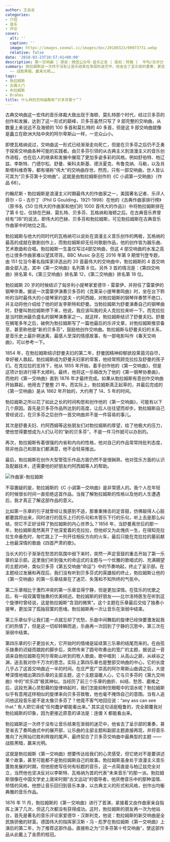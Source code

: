```yaml
---
author: 王岳龙
categories:
- 介绍
- 音乐
- 评论
cover:
  alt: ''
  caption: ''
  image: https://images.soomal.cc/images/doc/20180323/00073731.webp
  relative: false
date: '2018-03-23T10:57:41+08:00'
description: 第一交响曲 | 源自：微信公众号-音乐之友 | 版权：转载 |  平均/总评分：09.75/39
summary: 勃拉姆斯这一次终于没有让音乐结束在渐弱的迷茫中，他省去了呈示部的重奏，甚至省去了奏鸣曲式中的展开部，让乐曲的主部主题和副部主题直接再现，并将音乐推向了光辉灿烂胜利辉煌的尾声，最终契合了贝多芬交响曲中最典型的主题
  ―― 战胜黑暗，赢来光明……
tags:
- 勃拉姆斯
- 古典入门
- 布拉姆斯
- Brahms
title: 什么样的交响曲敢称“贝多芬第十”？
---
```


古典交响曲这一宏伟的音乐体裁大致出现于海顿、莫扎特那个时代，经过贝多芬的创作和发展，达到了这一形式的巅峰，贝多芬虽然只写了 9 部完整的交响曲，从数量上来说远不及海顿的 100 多首和莫扎特的 40 多首，但是这 9 部交响曲就像是矗立在欧洲大陆中央的阿尔卑斯山一样，一览众山小。

即使瓦格纳说过，交响曲这一形式已经渐渐走向死亡，但是在贝多芬之后仍不乏勇于探索交响曲各种可能的实践者。由贝多芬引领的从古典主义到浪漫主义的音乐创作进程，也在后人的继承和发展中展现了更加多姿多彩的风格。例如舒伯特、柏辽兹、李斯特、门德尔松、舒曼、柴科夫斯基、德沃夏克、布鲁克纳、马勒，以及肖斯塔科维奇等，都有堪称"伟大"的交响曲存世。然而，只有一部交响曲，世人皆认可其为“贝多芬第十交响曲”，这就是由勃拉姆斯创作的《C 小调第一交晌曲》（作品 68）。

约翰尼斯・勃拉姆斯是浪漫主义时期最伟大的作曲家之一，美国著名记者、乐评人菲尔・G・古尔丁（Phil G Goulding，1921-1998）在他的《古典作曲家排行榜》（原书名《50 位伟大的作曲家和他们的 1000 首伟大的作品》）中将勃拉姆斯排在了第 6 位，仅排在巴赫、莫扎特、贝多芬、瓦格纳和海顿之后。在古典音乐界曾经有“3B”的说法，即伟大的巴赫、贝多芬和勃拉姆斯，可见勃拉姆斯在古典音乐作曲家中的地位之高。

勃拉姆斯与他大约同时代的瓦格纳可以说处在浪漫主义音乐创作的两极，瓦格纳的最高的成就在歌剧创作上，而勃拉姆斯却无任何歌剧作品，他的创作皆为器乐曲、艺术歌曲和合唱。勃拉姆斯一生虽仅写过4部交响曲，但这 4 部交响曲的水准之高也让很多作曲家难以望其项背。BBC Music 杂志在 2016 年第 9 期曾刊登专题，由 151 位当今著名指挥家评选出的 20 首最伟大的交响曲中，勃拉姆斯的 4 首交响曲全部入选，其中《第一交响曲》名列第 8 位。另外 3 首的情况是：《第四交响曲》排名第 6，《第三交响曲》排名第 12，《第二交响曲》排名第 18 位。

勃拉姆斯 20 岁的时候结识了匈牙利小提琴家爱德华・雷蒙伊，并担任了雷蒙伊的钢琴伴奏。据说一次雷蒙伊演奏贝多芬的《克莱采小提琴奏鸣曲》时，坐在台下聆听的当时最伟大的小提琴家约瑟夫・约阿西姆，对勃拉姆斯的钢琴伴奏赞不绝口，并主动将他介绍给了他的好友李斯特和舒曼。当勃拉姆斯为舒曼演奏自己的钢琴曲时，舒曼叫勃拉姆斯停下来，他说，我应该叫我的夫人克拉拉来听一下。而克拉拉是当时欧洲最负盛名的钢琴演奏家之一。就这样，勃拉姆斯结识了舒曼夫妇。舒曼在搁笔多年之后，破例为勃拉姆斯写了一篇他最后的乐评文章，对勃拉姆斯推崇备至，甚至称他是“新的贝多芬”，鼓励他创作交响曲。勃拉姆斯与舒曼夫妇的关系，是音乐史上最扑朔迷离，最感人至深的情感故事，有一部电影叫作《春天交响曲》，可以参考一下。

1854 年，在勃拉姆斯结识舒曼夫妇的第二年，舒曼因精神抑郁欲投莱茵河自尽，幸好被人救起。勃拉姆斯成为舒曼夫妇家的常客，他经常照顾克拉拉及舒曼的孩子们。在克拉拉的支持下，他从 1855 年开始，着手创作他的《第一交响曲》，但是这项计划进行得不太顺利。最终，他将这一乐稿改为了他的《第一钢琴协奏曲》，而他的《第一交响曲》直到 1876 年才最终完成。如果从勃拉姆斯有意创作交响曲开始算起，他用去了整整 21 年。而实际上，勃拉姆斯真正起草的，并最后完成的《第一交响曲》是从 1862 年开始的，大约用了 14、5 年的时间。

勃拉姆斯之所以花了如此之长的时间构思和创作他的《第一交响曲》，可能有以下几个原因。首先是贝多芬作品所达到的高度，让后人往往望而却步。勃拉姆斯自己曾经说过，在贝多芬之后创作一首交响曲并不是一件容易的事儿。

其次是舒曼夫妇、约阿西姆等这些朋友们对勃拉姆斯的厚望，给了他极大的压力，使他觉得要想成为人们认可的“新的贝多芬”，不是一件习作就可以办到的。

再次，勃拉姆斯有着很强的内省和内向的性格，他对自己的作品常常持批判态度，除非他自己和朋友们都满意，他不会轻易推出。

最后，勃拉姆斯在创作大型管弦乐作品方面仍然不是很娴熟，他对弦乐方面的认识及配器技术，还需要他的好朋友约阿西姆等人的帮助。

![作曲家-勃拉姆斯](https://images.soomal.cc/images/doc/20180323/00073730.webp)





不容置疑的是，勃拉姆斯的《C 小调第一交响曲》是非常感人的。我个人在年轻的时候很长时间一直拒绝这首作品，当我了解勃拉姆斯的性格以及他的人生遭遇后，我才真正了解这部作品的意义。

比如第一乐章的引子就曾经让我感到不适，那重重捶击的定音鼓，仿佛敲得人心脏都要跳将出来，同时进行的弦乐上行的乐句和木管乐下行的乐句，听上去是那么纠结，但它不正好诠释了勃拉姆斯的内心世界么？1856 年，当舒曼离世后的那一年，勃拉姆斯竟然离开了他深爱着的克拉拉，但他却又为此愧疚一生，在得知克拉拉生命垂危时，匆忙跳上了一列开往相反方向的火车，最后只能在克拉拉的墓前献上他最深情的歌曲《四首严肃的歌》。

当长大的引子渐渐在愁苦的氛围中弱下来时，突然一声定音鼓的重击开始了第一乐章的呈示部。这里我们听到强大的命运式的主题与一个优雅的歌唱式的、充满期望的主题对峙，类似贝多芬《第五交响曲“命运”》中的节奏响起，终止了呈示部。在主题经过发展和再现后，我们没有听到贝多芬式的英雄般的终止，勃拉姆斯让他的《第一交响曲》的第一乐章结束在了迷茫、失落和不知所终的气氛中。

第二乐章相比于激烈冲突的第一乐章显得宁静，但是更加深情。在弦乐的忧歌之后，有一段双簧管独奏的优美倾述。勃拉姆斯的好朋友――比尔洛特医生在听到这个旋律时曾经说，这是勃拉姆斯“含泪的微笑”。这个主题在乐章最后交给了独奏小提琴，更加深了孤独寂寞的思绪。勃拉姆斯再一次让音乐在渐弱中结束。

第三乐章似乎让我们差一点就忘却了忧愁，乐曲中间舞蹈的旋律已经快要激发起我们的热情了，但是这一切却转瞬而逝，乐曲再一次回到了宁静的沉思中，第三次在渐弱中结束。

第四乐章的引子更加长大，它开始时的情绪是延续第三乐章的结尾而来的。在由弦乐拨奏的迟疑而踉跄的脚步后，突然传来了圆号吹奏出的宽广的主题，据说这一音调来自勃拉姆斯在阿尔卑斯山听到的牧人歌曲，歌中唱到：从高山之巅，从峡谷之渊，送去我对你千万次的思念。实际上第四乐章也是整部交响曲的中心，它的长度几乎占了这首交响曲近一半的时间。在庄严宽广崇高的阿尔卑斯山曲调之后，大提琴深情地唱出第四乐章的主部主题，这个主题温暖人心，它与贝多芬的《第九交响曲》中的“欢乐颂”极其神似。当经历了前三个乐章的曲折、纠结、愁苦、磨难之后，这段充满心灵慰藉的旋律响起时，我们怎能抑制住眼眶中的泪水呢？勃拉姆斯似乎有意用这样相似的旋律来向贝多芬致敬，他也毫不掩饰自己的意图。当有人追问他这段音乐是不是太像贝多芬了？他竟不客气地回应说：“any ass can see that.” 有人把它译成“任何蠢驴都能看出来。” 其实这句话挺粗鲁的，完全颠覆我对勃拉姆斯的印象，因为更接近原意的译法是：连傻 X 都能看出来。

勃拉姆斯这一次终于没有让音乐结束在渐弱的迷茫中，他省去了呈示部的重奏，甚至省去了奏鸣曲式中的展开部，让乐曲的主部主题和副部主题直接再现，并将音乐推向了光辉灿烂胜利辉煌的尾声，最终契合了贝多芬交响曲中最典型的主题 ―― 战胜黑暗，赢来光明。

这就是勃拉姆斯《第一交响曲》想要传达给我们的心灵感受，但它绝对不是要讲述某个故事，甚至可能都不是勃拉姆斯自己的故事。勃拉姆斯虽身处于浪漫主义音乐蓬勃发展的时期，但他拒绝写任何有标题的音乐，这一点简直是与柏辽兹完全对立，当然他也坚决反对以李斯特、瓦格纳为首的代表“未来音乐”的那一派。勃拉姆斯很像在中国文学史上唐宋时期"古文运动"的倡导者，他厌倦音乐中的那种滥情、矫情的风格，他想让音乐回归到音乐本身，以古典主义的形式和风格，创作出均衡典雅的音乐作品。

1876 年 11 月，勃拉姆斯的《第一交响曲》进行了首演，紧接着又由作曲家亲自指挥上演了几次，但这几次都没有获得成功。这时，勃拉姆斯的朋友再一次为他站台，首先是著名的音乐评论家爱德华・汉斯利克，他说：勃拉姆斯的新交响曲是全民族骄傲的财富。德国伟大的指挥家汉斯・冯・彪罗在勃拉姆斯《第一交响曲》上演后的第二年，为了推荐这部作品，直接称之为“贝多芬第十号交响曲”，使这部作品从此戴上了金质的桂冠。